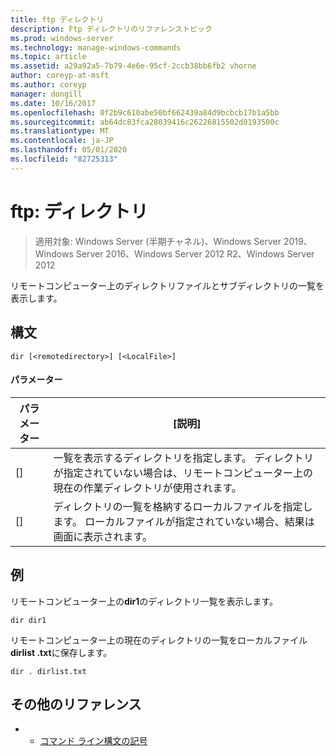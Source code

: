 ```yaml
---
title: ftp ディレクトリ
description: Ftp ディレクトリのリファレンストピック
ms.prod: windows-server
ms.technology: manage-windows-commands
ms.topic: article
ms.assetid: a29a92a5-7b79-4e6e-95cf-2ccb38bb6fb2 vhorne
author: coreyp-at-msft
ms.author: coreyp
manager: dongill
ms.date: 10/16/2017
ms.openlocfilehash: 0f2b9c610abe50bf662439a84d9bcbcb17b1a5bb
ms.sourcegitcommit: ab64dc83fca28039416c26226815502d0193500c
ms.translationtype: MT
ms.contentlocale: ja-JP
ms.lasthandoff: 05/01/2020
ms.locfileid: "82725313"
---
```

# <a name="ftp-dir"></a>ftp: ディレクトリ

> 適用対象: Windows Server (半期チャネル)、Windows Server 2019、Windows Server 2016、Windows Server 2012 R2、Windows Server 2012

リモートコンピューター上のディレクトリファイルとサブディレクトリの一覧を表示します。   
## <a name="syntax"></a>構文  
```  
dir [<remotedirectory>] [<LocalFile>]  
```  
#### <a name="parameters"></a>パラメーター  
|パラメーター|[説明]|  
|-------|--------|  
|[<remotedirectory>]|一覧を表示するディレクトリを指定します。 ディレクトリが指定されていない場合は、リモートコンピューター上の現在の作業ディレクトリが使用されます。|  
|[<LocalFile>]|ディレクトリの一覧を格納するローカルファイルを指定します。 ローカルファイルが指定されていない場合、結果は画面に表示されます。|  
## <a name="examples"></a>例  
リモートコンピューター上の**dir1**のディレクトリ一覧を表示します。  
```  
dir dir1  
```  
リモートコンピューター上の現在のディレクトリの一覧をローカルファイル**dirlist .txt**に保存します。  
```  
dir . dirlist.txt  
```  
## <a name="additional-references"></a>その他のリファレンス  
-   - [コマンド ライン構文の記号](command-line-syntax-key.md)  

